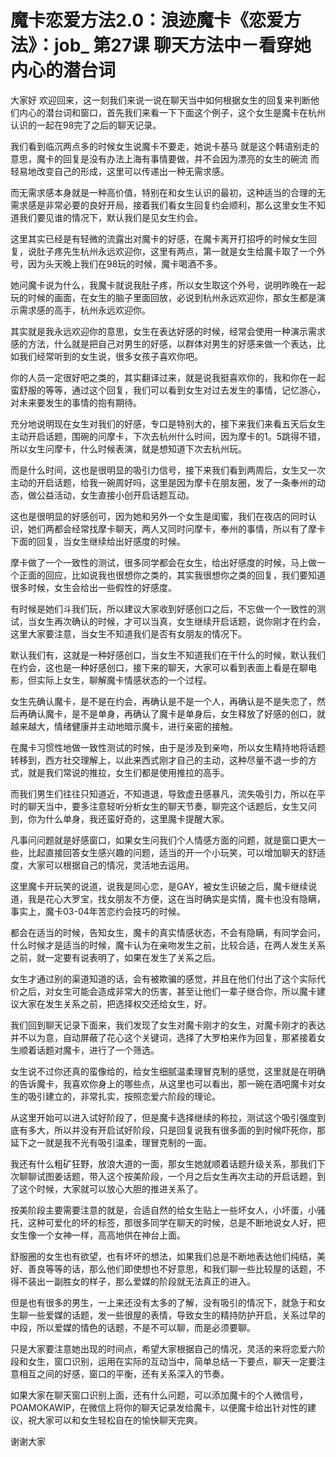 # 魔卡恋爱方法2.0：浪迹魔卡《恋爱方法》：job_  第27课 聊天方法中－看穿她内心的潜台词

大家好 欢迎回来，这一刻我们来说一说在聊天当中如何根据女生的回复来判断他们内心的潜台词和窗口，首先我们来看一下下面这个例子，这个女生是魔卡在杭州认识的一起在98完了之后的聊天记录。

我们看到临沉两点多的时候女生说魔卡不要走，她说卡基马 就是这个韩语别走的意思，魔卡的回复是没有办法上海有事情要做，并不会因为漂亮的女生的碗流 而轻易地改变自己的形成，这里可以传递出一种无需求感。

而无需求感本身就是一种高价值，特别在和女生认识的最初，这种适当的合理的无需求感是非常必要的良好开局，接着我们看女生回复约会顺利，那么这里女生不知道我们要见谁的情况下，默认我们是见女生约会。

这里其实已经是有轻微的流露出对魔卡的好感，在魔卡离开打招呼的时候女生回复，说肚子疼先生杭州永远欢迎你，这里有两点，第一就是女生给魔卡取了一个外号，因为头天晚上我们在98玩的时候，魔卡喝酒不多。

她问魔卡说为什么，我魔卡就说我肚子疼，所以女生取这个外号，说明昨晚在一起玩的时候的画面，在女生的脑子里面回放，必说到杭州永远欢迎你，那女生都是演示需求感的高手，杭州永远欢迎你。

其实就是我永远欢迎你的意思，女生在表达好感的时候，经常会使用一种演示需求感的方法，什么就是把自己对男生的好感，以群体对男生的好感来做一个表达，比如我们经常听到的女生说，很多女孩子喜欢你吧。

你的人员一定很好吧之类的，其实翻译过来，就是说我挺喜欢你的，我和你在一起蛮舒服的等等，通过这个回复，我们可以看到女生对过去发生的事情，记忆游心，对未来要发生的事情的抱有期待。

充分地说明现在女生对我们的好感，专口是特别大的，接下来我们来看五天后女生主动开启话题，围碗的问摩卡，下次去杭州什么时间，因为摩卡的1。5跳得不错，所以女生问摩卡，什么时候表演，就是想知道下次去杭州玩。

而是什么时间，这也是很明显的吸引力信号，接下来我们看到两周后，女生又一次主动的开启话题，给我一碗周好吗，这里是因为摩卡在朋友圈，发了一条奉州的动态，做公益活动，女生直接小创开启话题互动。

这也是很明显的好感创可，因为她和另外一个女生是闺蜜，我们在夜店的同时认识，她们两都会经常找摩卡聊天，两人又同时问摩卡，奉州的事情，所以有了摩卡下面的回复，当女生继续给出好感度的时候。

摩卡做了一个一致性的测试，很多同学都会在女生，给出好感度的时候，马上做一个正面的回应，比如说我也很想你之类的，其实我很想你之类的回复，我们要知道很多时候，女生会给出一些假性的好感度。

有时候是她们斗我们玩，所以建议大家收到好感创口之后，不忘做一个一致性的测试，当女生再次确认的时候，才可以当真，女生继续开启话题，说你刚才在约会，这里大家要注意，当女生不知道我们是否有女朋友的情况下。

默认我们有，这就是一种好感创口，当女生不知道我们在干什么的时候，默认我们在约会，这也是一种好感创口，接下来的聊天，大家可以看到表面上看是在聊电影，但实际上女生，聊解魔卡情感状态的一个过程。

女生先确认魔卡，是不是在约会，再确认是不是一个人，再确认是不是失恋了，然后再确认魔卡，是不是单身，再确认了魔卡是单身后，女生释放了好感的创口，就越来越大，情绪健康并主动地暗示魔卡，进行亲密的接触。

在魔卡习惯性地做一致性测试的时候，由于是涉及到亲吻，所以女生精持地将话题转移到，西方社交理解上，以此来西式刚才自己的主动，这种尽量不退一步的方式，就是我们常说的推拉，女生们都是使用推拉的高手。

而我们男生们往往只知道近，不知道退，导致虚丑感暴凡，流失吸引力，所以在平时的聊天当中，要多注意轻听分析女生的聊天节奏，聊完这个话题后，女生又问到，你为什么单身，我还蛮好奇的，这里魔卡提醒大家。

凡事问问题就是好感窗口，如果女生问我们个人情感方面的问题，就是窗口更大一些，比起直接回答女生感兴趣的问题，适当的开一个小玩笑，可以增加聊天的舒适度，大家可以根据自己的情况，灵活地去运用。

这里魔卡开玩笑的说道，说我是同心恋，是GAY，被女生识破之后，魔卡继续说道，我是花心大罗宝，找女朋友不方便，这在当时确实是实情，魔卡也没有隐瞒，事实上，魔卡03-04年苦恋约会技巧的时候。

都会在适当的时候，告知女生，魔卡的真实情感状态，不会有隐瞒，有同学会问，什么时候才是适当的时候，魔卡认为在亲吻发生之前，比较合适，在两人发生关系之前，就一定要有说表明了，如果在发生了关系之后。

女生才通过别的渠道知道的话，会有被欺骗的感觉，并且在他们付出了这个实际代价之后，对女生可能会造成非常大的伤害，甚至让他们一辈子继合你，所以魔卡建议大家在发生关系之前，把选择权交还给女生，好。

我们回到聊天记录下面来，我们发现了女生对魔卡刚才的女生，对魔卡刚才的表达并不以为意，自动屏蔽了花心这个关键词，选择了大罗柏来作为回复，那紧接着女生顺着话题对魔卡，进行了一个筛选。

女生说不过你还真的蛮像给的，给女生细腻温柔理冒克制的感觉，这里就是在明确的告诉魔卡，我喜欢你身上的哪些点，从这里也可以看出，那一碗在酒吧魔卡对女生的吸引建立的，非常扎实，按照恋爱六阶段的理论。

从这里开始可以进入试好阶段了，但是魔卡选择继续的称拉，测试这个吸引强度到底有多大，所以并没有开启试好阶段，只是回复说我有很多面的到时候吓死你，那延下之一就是我不光有吸引温柔，理冒克制的一面。

我还有什么粗矿狂野，放浪大道的一面，那女生她就顺着话题升级关系，那我们下次聊聊试图姜话题，带入这个按美阶段，一个月之后女生再次主动的开启话题，到了这个时候，大家就可以放心大胆的推进关系了。

按美阶段主要需要注意的就是，合适自然的给女生贴上一些坏女人，小坏蛋，小骚托，这种可爱化的坏的标签，那很多同学在聊天的时候，总是不断地说女人好，把女生像一个女神一样，高高地供在神台上面。

舒服圈的女生也有欲望，也有坏坏的想法，如果我们总是不断地表达他们纯结，美好、善良等等的话，那么他们即使想也不好意思，和我们聊一些比较屋的话题，不得不装出一副胜女的样子，那么爱媒的阶段就无法真正的进入。

但是也有很多的男生，一上来还没有太多的了解，没有吸引的情况下，就急于和女生聊一些爱媒的话题，发一些很屋的表情，导致女生的精持防护开启，关系过早的中段，所以爱媒的情色的话题，不是不可以聊，而是必须要聊。

只是大家要注意她出现的时间点，希望大家根据自己的情况，灵活的来将恋爱六阶段和女生，窗口识别，运用在实际的互动当中，简单总结一下要点，聊天一定要注意相互之间的好感，窗口的平衡，还有关系深入的节奏。

如果大家在聊天窗口识别上面，还有什么问题，可以添加魔卡的个人微信号，POAMOKAWIP，在微信上将你的聊天记录发给魔卡，以便魔卡给出针对性的建议，祝大家可以和女生轻松自在的愉快聊天完爽。

谢谢大家